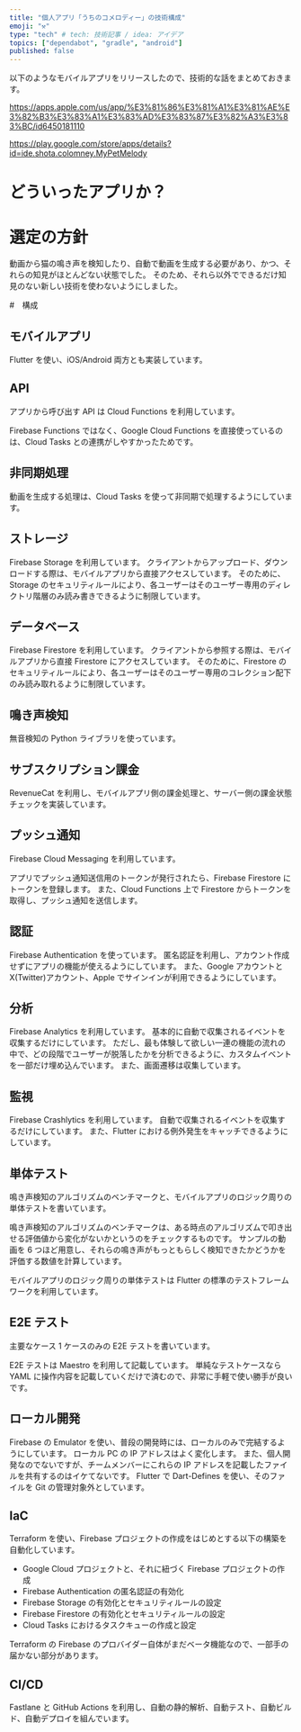 ```yaml
---
title: "個人アプリ「うちのコメロディー」の技術構成"
emoji: "⚒️"
type: "tech" # tech: 技術記事 / idea: アイデア
topics: ["dependabot", "gradle", "android"]
published: false
---
```


以下のようなモバイルアプリをリリースしたので、技術的な話をまとめておきます。

https://apps.apple.com/us/app/%E3%81%86%E3%81%A1%E3%81%AE%E3%82%B3%E3%83%A1%E3%83%AD%E3%83%87%E3%82%A3%E3%83%BC/id6450181110

https://play.google.com/store/apps/details?id=ide.shota.colomney.MyPetMelody

# どういったアプリか？

# 選定の方針

動画から猫の鳴き声を検知したり、自動で動画を生成する必要があり、かつ、それらの知見がほとんどない状態でした。
そのため、それら以外でできるだけ知見のない新しい技術を使わないようにしました。

#　構成

## モバイルアプリ

Flutter を使い、iOS/Android 両方とも実装しています。

## API

アプリから呼び出す API は Cloud Functions を利用しています。

Firebase Functions ではなく、Google Cloud Functions を直接使っているのは、Cloud Tasks との連携がしやすかったためです。

## 非同期処理

動画を生成する処理は、Cloud Tasks を使って非同期で処理するようにしています。

## ストレージ

Firebase Storage を利用しています。
クライアントからアップロード、ダウンロードする際は、モバイルアプリから直接アクセスしています。
そのために、Storage のセキュリティルールにより、各ユーザーはそのユーザー専用のディレクトリ階層のみ読み書きできるように制限しています。

## データベース

Firebase Firestore を利用しています。
クライアントから参照する際は、モバイルアプリから直接 Firestore にアクセスしています。
そのために、Firestore のセキュリティルールにより、各ユーザーはそのユーザー専用のコレクション配下のみ読み取れるように制限しています。

## 鳴き声検知

無音検知の Python ライブラリを使っています。

## サブスクリプション課金

RevenueCat を利用し、モバイルアプリ側の課金処理と、サーバー側の課金状態チェックを実装しています。

## プッシュ通知

Firebase Cloud Messaging を利用しています。

アプリでプッシュ通知送信用のトークンが発行されたら、Firebase Firestore にトークンを登録します。
また、Cloud Functions 上で Firestore からトークンを取得し、プッシュ通知を送信します。

## 認証

Firebase Authentication を使っています。
匿名認証を利用し、アカウント作成せずにアプリの機能が使えるようにしています。
また、Google アカウントと X(Twitter)アカウント、Apple でサインインが利用できるようにしています。

## 分析

Firebase Analytics を利用しています。
基本的に自動で収集されるイベントを収集するだけにしています。
ただし、最も体験して欲しい一連の機能の流れの中で、どの段階でユーザーが脱落したかを分析できるように、カスタムイベントを一部だけ埋め込んでいます。
また、画面遷移は収集しています。

## 監視

Firebase Crashlytics を利用しています。
自動で収集されるイベントを収集するだけにしています。
また、Flutter における例外発生をキャッチできるようにしています。

## 単体テスト

鳴き声検知のアルゴリズムのベンチマークと、モバイルアプリのロジック周りの単体テストを書いています。

鳴き声検知のアルゴリズムのベンチマークは、ある時点のアルゴリズムで叩き出せる評価値から変化がないかというのをチェックするものです。
サンプルの動画を 6 つほど用意し、それらの鳴き声がもっともらしく検知できたかどうかを評価する数値を計算しています。

モバイルアプリのロジック周りの単体テストは Flutter の標準のテストフレームワークを利用しています。

## E2E テスト

主要なケース 1 ケースのみの E2E テストを書いています。

E2E テストは Maestro を利用して記載しています。
単純なテストケースなら YAML に操作内容を記載していくだけで済むので、非常に手軽で使い勝手が良いです。

## ローカル開発

Firebase の Emulator を使い、普段の開発時には、ローカルのみで完結するようにしています。
ローカル PC の IP アドレスはよく変化します。
また、個人開発なのでないですが、チームメンバーにこれらの IP アドレスを記載したファイルを共有するのはイケてないです。
Flutter で Dart-Defines を使い、そのファイルを Git の管理対象外としています。

## IaC

Terraform を使い、Firebase プロジェクトの作成をはじめとする以下の構築を自動化しています。

- Google Cloud プロジェクトと、それに紐づく Firebase プロジェクトの作成
- Firebase Authentication の匿名認証の有効化
- Firebase Storage の有効化とセキュリティルールの設定
- Firebase Firestore の有効化とセキュリティルールの設定
- Cloud Tasks におけるタスクキューの作成と設定

Terraform の Firebase のプロバイダー自体がまだベータ機能なので、一部手の届かない部分があります。

## CI/CD

Fastlane と GitHub Actions を利用し、自動の静的解析、自動テスト、自動ビルド、自動デプロイを組んでいます。
